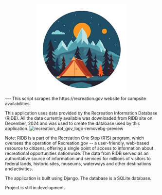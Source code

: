 <div align="center">
<a href="https://github.com/rudugampola/Campsite-Finder">
  <img src="https://github.com/rudugampola/CampQuest/blob/916bced9503e5805d2eb4b7c056697c3d6898ae3/camp/static/images/campquest.png"
    width="300" height="300" alt="campquest">
</a>
</div>
---
This script scrapes the https://recreation.gov website for campsite availabilities.

This application uses data provided by the Recreation Information Database (RIDB). All the data currently available was downloaded from RIDB site on December, 2024 and was used to create the database used by this application.
![recreation_dot_gov_logo-removebg-preview](https://github.com/user-attachments/assets/c8dd586f-8b14-45c1-810b-31b344ed6071)

Note: RIDB is a part of the Recreation One Stop (R1S) program, which oversees the operation of Recreation.gov -- a user-friendly, web-based resource to citizens, offering a single point of access to information about recreational opportunities nationwide. The data from RIDB served as an authoritative source of information and services for millions of visitors to federal lands, historic sites, museums, waterways and other destinations and activities.

The application is built using Django. The database is a SQLite database. 

Project is still in development.
